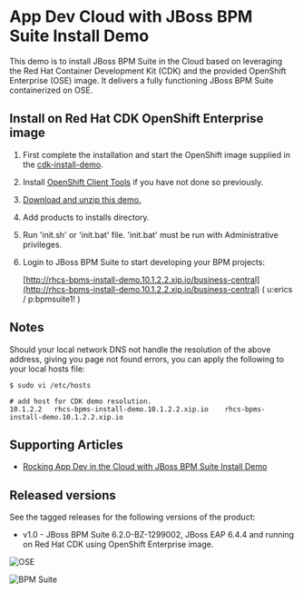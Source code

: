 App Dev Cloud with JBoss BPM Suite Install Demo 
===============================================
This demo is to install JBoss BPM Suite in the Cloud based on leveraging the Red Hat 
Container Development Kit (CDK) and the provided OpenShift Enterprise (OSE) image. 
It delivers a fully functioning JBoss BPM Suite containerized on OSE.


Install on Red Hat CDK OpenShift Enterprise image
-------------------------------------------------
1. First complete the installation and start the OpenShift image supplied in the [cdk-install-demo](https://github.com/redhatdemocentral/cdk-install-demo).

2. Install [OpenShift Client Tools](https://developers.openshift.com/managing-your-applications/client-tools.html) if you have not done so previously.

2. [Download and unzip this demo.](https://github.com/redhatdemocentral/rhcs-bpms-install-demo/archive/master.zip)

3. Add products to installs directory.

5. Run 'init.sh' or 'init.bat' file. 'init.bat' must be run with Administrative privileges.

6. Login to JBoss BPM Suite to start developing your BPM projects:

    [http://rhcs-bpms-install-demo.10.1.2.2.xip.io/business-central](http://rhcs-bpms-install-demo.10.1.2.2.xip.io/business-central)
    ( u:erics / p:bpmsuite1! )


Notes
-----
Should your local network DNS not handle the resolution of the above address, giving you page not found errors, you can apply the
following to your local hosts file:

```
$ sudo vi /etc/hosts

# add host for CDK demo resolution.
10.1.2.2   rhcs-bpms-install-demo.10.1.2.2.xip.io    rhcs-bpms-install-demo.10.1.2.2.xip.io
```


Supporting Articles
-------------------
- [Rocking App Dev in the Cloud with JBoss BPM Suite Install Demo](http://schabell.org/2016/04/rocking-appdev-in-cloud-jboss-bpmsuite-install-demo.html)


Released versions
-----------------
See the tagged releases for the following versions of the product:

- v1.0 - JBoss BPM Suite 6.2.0-BZ-1299002, JBoss EAP 6.4.4 and running on Red Hat CDK using OpenShift Enterprise image. 

![OSE](https://raw.githubusercontent.com/redhatdemocentral/rhcs-bpms-install-demo/master/docs/demo-images/rhcs-bpms-pod.png)

![BPM Suite](https://raw.githubusercontent.com/redhatdemocentral/rhcs-bpms-install-demo/master/docs/demo-images/bpmsuite.png)
